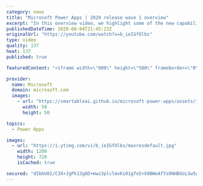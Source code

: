 ```yaml
---
category: news
title: "Microsoft Power Apps | 2020 release wave 1 overview"
excerpt: "In this overview video, we highlight some of the new capabilities included in the latest update to Microsoft Power Apps.      Here are the capabilities covered:     UI enhancements       • Save is always visible       • Chart formatting  Grid user experience enhancements       • Conditional search  "
publishedDateTime: 2020-08-04T21:45:23Z
originalUrl: "https://youtube.com/watch?v=b_ieIGfOlbs"
type: video
quality: 137
heat: 137
published: true

featuredContent: "<iframe width=\"800\" height=\"500\" frameborder=\"0\" src=\"https://www.youtube.com/embed/b_ieIGfOlbs\" allow=\"accelerometer; autoplay; encrypted-media; gyroscope; picture-in-picture\" allowfullscreen></iframe>"

provider:
  name: Microsoft
  domain: microsoft.com
  images:
    - url: "https://smartableai.github.io/microsoft-power-apps/assets/images/organizations/microsoft.com-50x50.jpg"
      width: 50
      height: 50

topics:
  - Power Apps

images:
  - url: "https://i.ytimg.com/vi/b_ieIGfOlbs/maxresdefault.jpg"
    width: 1280
    height: 720
    isCached: true

secured: "dIbbU02/C3X+JgPk13g6D+mwz3plclmvKi01gfo5+k9BWeAfYs0NHBOoLSw5gtnmJ9E6DJPiSXw0X2m3e1Lv5LmoLrcMG/qPf61vJCrH612DKPG/cRRtQEjoNzN/ekNzrGR65yRu8AO6f2QqUZlmdbOZDkclguQjeA2oZWvYnK3DfRI0v2OVrH47J1jF1iJKZtSuy6yjQRb8mGj821nsbCQpcHyHMomrJ+MAkR3bI4l+3CMhsiYqC6fN7Dua7IokoNU7w6+uqOB/4XQT5sEdU1V5h74il1fvNTIwPBvV+TICmkIRE8Z/A07E6EJw0uMoJarlkSyVLWu+lXIC0tcUCdDGMtoxx95UeIJ0TdDb8ZlnsAZ86YNVS97ubLiIEGQXCvsGLOB5pq9mYOyASFE2KoDfH2FQuXpI9DSnVe19eEw7kmWDE0s9aU7Kw//s5BhG;zf07OnJ6op0qJ803OYrEpw=="
---
```


